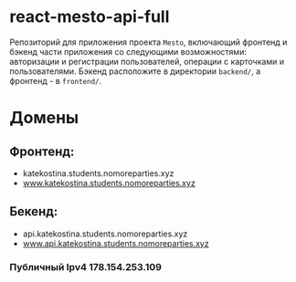 # react-mesto-api-full
Репозиторий для приложения проекта `Mesto`, включающий фронтенд и бэкенд части приложения со следующими возможностями: авторизации и регистрации пользователей, операции с карточками и пользователями. Бэкенд расположите в директории `backend/`, а фронтенд - в `frontend/`. 
  
# Домены

## Фронтенд:
* katekostina.students.nomoreparties.xyz
* www.katekostina.students.nomoreparties.xyz
 
## Бекенд:
* api.katekostina.students.nomoreparties.xyz
* www.api.katekostina.students.nomoreparties.xyz

### Публичный Ipv4 178.154.253.109
